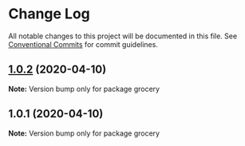 # Change Log

All notable changes to this project will be documented in this file.
See [Conventional Commits](https://conventionalcommits.org) for commit guidelines.

<a name="1.0.2"></a>
## [1.0.2](https://github.com/JaswinderLayal/LernaSample/compare/grocery@1.0.1...grocery@1.0.2) (2020-04-10)




**Note:** Version bump only for package grocery

<a name="1.0.1"></a>
## 1.0.1 (2020-04-10)




**Note:** Version bump only for package grocery
